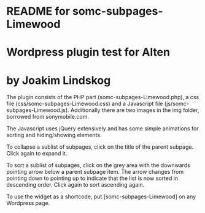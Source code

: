 # README for somc-subpages-Limewood
# Wordpress plugin test for Alten
# by Joakim Lindskog

The plugin consists of the PHP part (somc-subpages-Limewood.php), a css file (css/somc-subpages-Limewood.css) and a Javascript file (js/somc-subpages-Limewood.js). Additionally there are two images in the img folder, borrowed from sonymobile.com.

The Javascript uses jQuery extensively and has some simple animations for sorting and hiding/showing elements.

To collapse a sublist of subpages, click on the title of the parent subpage. Click again to expand it.

To sort a sublist of subpages, click on the grey area with the downwards pointing arrow below a parent subpage item. The arrow changes from pointing down to pointing up to indicate that the list is now sorted in descending order. Click again to sort ascending again.

To use the widget as a shortcode, put [somc-subpages-Limewood] on any Wordpress page.

